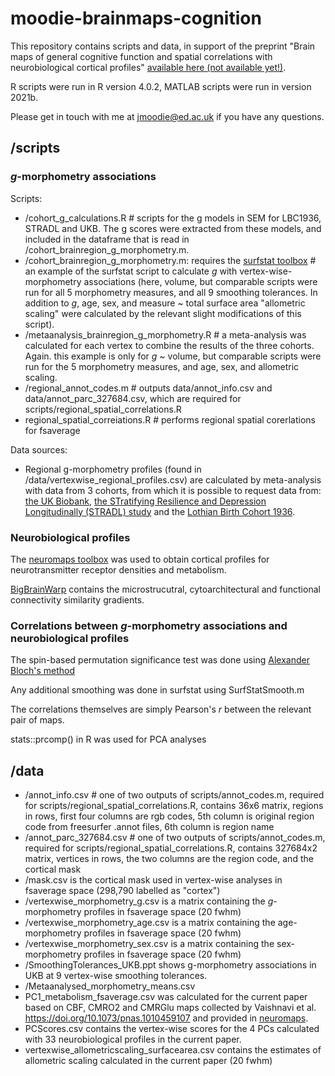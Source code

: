 # moodie-brainmaps-cognition

This repository contains scripts and data, in support of the preprint "Brain maps of general cognitive function and spatial correlations with neurobiological cortical profiles" [available here (not available yet!)](). 

R scripts were run in R version 4.0.2, MATLAB scripts were run in version 2021b. 

Please get in touch with me at jmoodie@ed.ac.uk if you have any questions.

## /scripts
### _g_-morphometry associations
Scripts:
- /cohort_g_calculations.R  # scripts for the g models in SEM for LBC1936, STRADL and UKB. The g scores were extracted from these models, and included in the dataframe that is read in /cohort_brainregion_g_morphometry.m.
- /cohort_brainregion_g_morphometry.m: requires the [surfstat toolbox](https://www.math.mcgill.ca/keith/surfstat/)  # an example of the surfstat script to calculate _g_ with vertex-wise-morphometry associations (here, volume, but comparable scripts were run for all 5 morphometry measures, and all 9 smoothing tolerances. In addition to _g_, age, sex, and measure ~ total surface area "allometric scaling" were calculated by the relevant slight modifications of this script). 
- /metaanalysis_brainregion_g_morphometry.R  # a meta-analysis was calculated for each vertex to combine the results of the three cohorts. Again. this example is only for _g_ ~ volume, but comparable scripts were run for the 5 morphometry measures, and age, sex, and allometric scaling.
- /regional_annot_codes.m # outputs data/annot_info.csv and data/annot_parc_327684.csv, which are required for scripts/regional_spatial_correlations.R
- regional_spatial_correiations.R # performs regional spatial corerlations for fsaverage 

Data sources: 
- Regional g-morphometry profiles (found in /data/vertexwise_regional_profiles.csv) are calculated by meta-analysis with data from 3 cohorts, from which it is possible to request data from: [the UK Biobank](http://www.ukbiobank.ac.uk/register-apply/),  [the STratifying Resilience and Depression Longitudinally (STRADL) study](https://www.research.ed.ac.uk/en/datasets/stratifying-resilience-and-depression-longitudinally-stradl-a-dep) and the [Lothian Birth Cohort 1936](https://www.ed.ac.uk/lothian-birth-cohorts/data-access-collaboration).

### Neurobiological profiles

The [neuromaps toolbox](https://github.com/netneurolab/neuromaps) was used to obtain cortical profiles for neurotransmitter receptor densities and metabolism. 

[BigBrainWarp](https://bigbrainwarp.readthedocs.io/en/latest/) contains the microstrucutral, cytoarchitectural and functional connectivity similarity gradients. 

### Correlations between _g_-morphometry associations and neurobiological profiles

The spin-based permutation significance test was done using [Alexander Bloch's method](https://github.com/spin-test/spin-test)

Any additional smoothing was done in surfstat using SurfStatSmooth.m

The correlations themselves are simply Pearson's _r_ between the relevant pair of maps. 

stats::prcomp() in R was used for PCA analyses

## /data
- /annot_info.csv # one of two outputs of scripts/annot_codes.m, required for scripts/regional_spatial_correlations.R, contains 36x6 matrix, regions in rows, first four columns are rgb codes, 5th column is original region code from freesurfer .annot files, 6th column is region name
- /annot_parc_327684.csv # one of two outputs of scripts/annot_codes.m, required for scripts/regional_spatial_correlations.R, contains 327684x2 matrix, vertices in rows, the two columns are the region code, and the cortical mask
- /mask.csv is the cortical mask used in vertex-wise analyses in fsaverage space (298,790  labelled as "cortex")
- /vertexwise_morphometry_g.csv is a matrix containing the _g_-morphometry profiles in fsaverage space (20 fwhm)
- /vertexwise_morphometry_age.csv is a matrix containing the age-morphometry profiles in fsaverage space (20 fwhm)
- /vertexwise_morphometry_sex.csv is a matrix containing the sex-morphometry profiles in fsaverage space (20 fwhm)
- /SmoothingTolerances_UKB.ppt shows g-morphometry associations in UKB at 9 vertex-wise smoothing tolerances.
- /Metaanalysed_morphometry_means.csv
- PC1_metabolism_fsaverage.csv was calculated for the current paper based on CBF, CMRO2 and CMRGlu maps collected by Vaishnavi et al. https://doi.org/10.1073/pnas.1010459107 and provided in [neuromaps](https://github.com/netneurolab/neuromaps).
- PCScores.csv contains the vertex-wise scores for the 4 PCs calculated with 33 neurobiological profiles in the current paper.
- vertexwise_allometricscaling_surfacearea.csv contains the estimates of allometric scaling calculated in the current paper (20 fwhm)

